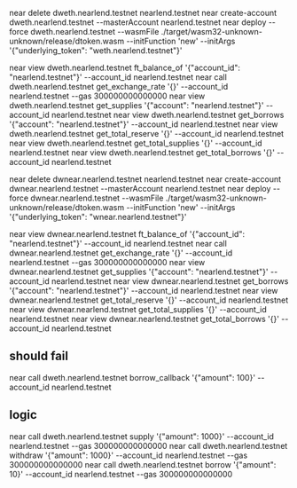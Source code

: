 near delete dweth.nearlend.testnet nearlend.testnet
near create-account dweth.nearlend.testnet --masterAccount nearlend.testnet
near deploy --force dweth.nearlend.testnet --wasmFile ./target/wasm32-unknown-unknown/release/dtoken.wasm --initFunction 'new' --initArgs '{"underlying_token": "weth.nearlend.testnet"}'

near view dweth.nearlend.testnet ft_balance_of '{"account_id": "nearlend.testnet"}' --account_id nearlend.testnet
near call dweth.nearlend.testnet get_exchange_rate '{}' --account_id nearlend.testnet --gas 300000000000000
near view dweth.nearlend.testnet get_supplies '{"account": "nearlend.testnet"}' --account_id nearlend.testnet
near view dweth.nearlend.testnet get_borrows '{"account": "nearlend.testnet"}' --account_id nearlend.testnet
near view dweth.nearlend.testnet get_total_reserve '{}' --account_id nearlend.testnet
near view dweth.nearlend.testnet get_total_supplies '{}' --account_id nearlend.testnet
near view dweth.nearlend.testnet get_total_borrows '{}' --account_id nearlend.testnet

near delete dwnear.nearlend.testnet nearlend.testnet
near create-account dwnear.nearlend.testnet --masterAccount nearlend.testnet
near deploy --force dwnear.nearlend.testnet --wasmFile ./target/wasm32-unknown-unknown/release/dtoken.wasm --initFunction 'new' --initArgs '{"underlying_token": "wnear.nearlend.testnet"}'

near view dwnear.nearlend.testnet ft_balance_of '{"account_id": "nearlend.testnet"}' --account_id nearlend.testnet
near call dwnear.nearlend.testnet get_exchange_rate '{}' --account_id nearlend.testnet --gas 300000000000000
near view dwnear.nearlend.testnet get_supplies '{"account": "nearlend.testnet"}' --account_id nearlend.testnet
near view dwnear.nearlend.testnet get_borrows '{"account": "nearlend.testnet"}' --account_id nearlend.testnet
near view dwnear.nearlend.testnet get_total_reserve '{}' --account_id nearlend.testnet
near view dwnear.nearlend.testnet get_total_supplies '{}' --account_id nearlend.testnet
near view dwnear.nearlend.testnet get_total_borrows '{}' --account_id nearlend.testnet

## should fail
near call dweth.nearlend.testnet borrow_callback '{"amount": 100}' --account_id nearlend.testnet

## logic
near call dweth.nearlend.testnet supply '{"amount": 1000}' --account_id nearlend.testnet --gas 300000000000000
near call dweth.nearlend.testnet withdraw '{"amount": 1000}' --account_id nearlend.testnet --gas 300000000000000
near call dweth.nearlend.testnet borrow '{"amount": 10}' --account_id nearlend.testnet --gas 300000000000000